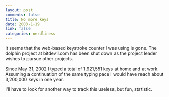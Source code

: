 ```yaml
--- 
layout: post
comments: false
title: No more keys
date: 2003-1-19
link: false
categories: nerdliness
---
```

It seems that the web-based keystroke counter I was using is gone. The dolphin project at bitdevil.com has been shut down as the project leader wishes to pursue other projects.

Since May 31, 2002 I typed a total of 1,921,551 keys at home and at work. Assuming a continuation of the same typing pace I would have reach about 3,200,000 keys in one year.

I'll have to look for another way to track this useless, but fun, statistic.
